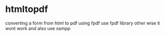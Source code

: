 # htmltopdf
converting a form from html to pdf using fpdf
use fpdf library other wise it wont work and also use xampp
